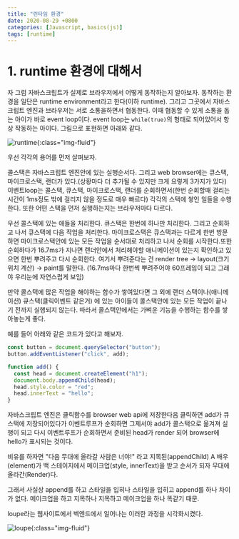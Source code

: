 ```yaml
---
title: "런타임 환경"
date: 2020-08-29 +0800
categories: [Javascript, basics(js)]
tags: [runtime]
---
```


# 1. runtime 환경에 대해서

자 그럼 자바스크립트가 실제로 브라우저에서 어떻게 동작하는지 알아보자. 동작하는 환경을 일단은 runtime environment라고 한다(이하 runtime). 그리고 그곳에서 자바스크립트 엔진과 브라우저는 서로 소통을하면서 협동한다. 이때 협동할 수 있게 소통을 돕는 아이가 바로 event loop이다. event loop는 `while(true)`의 형태로 되어있어서 항상 작동하는 아이다. 그림으로 표현하면 아래와 같다.

![runtime](https://yeonghunko.github.io/assets/img/vanila_practice/runtime.png){:class="img-fluid"}

우선 각각의 용어를 먼저 살펴보자.

콜스택은 자바스크립트 엔진안에 있는 실행순서다. 그리고 web browser에는 큐스택, 마이크로스택, 랜더가 있다.(상황마다 더 추가될 수 있지만 크게 요렇게 3가지가 있다)
이벤트loop는 콜스택, 큐스택, 마이크로스택, 랜더를 순회하면서(한번 순회할때 걸리는 시간이 1ms정도 밖에 걸리지 않을 정도로 매우 빠르다) 각각의 스택에 쌓인 일들을 수행한다. 또한 어떤 스택을 먼저 실행하는지는 브라우저마다 다르다.

우선 콜스택에 있는 애들을 처리한다. 큐스택은 한번에 하나만 처리한다. 그리고 순회하고 나서 큐스택에 다음 작업을 처리한다. 마이크로스택은 큐스택과는 다르게 한번 방문하면 마이크로스택안에 있는 모든 작업을 순서대로 처리하고 나서 순회를 시작한다.또한순회하다가 16.7ms가 지나면 랜더안에서 처리해야할 애니메이션이 있는지 확인하고 있으면 한번 뿌려주고 다시 순회한다. 여기서 뿌려준다는 건 render tree -> layout(크기 위치 계산) -> paint를 말한다. (16.7ms마다 한번씩 뿌려주어야 60프레임이 되고 그래야 우리눈에 자연스럽게 보임)

만약 콜스택에 많은 작업을 해야하는 함수가 쌓여있다면 그 외에 랜더 스택이나(애니메이션) 큐스택(클릭이벤트 같은거) 에 있는 아이들이 콜스택안에 있는 모든 작업이 끝나기 전까지 실행되지 않는다. 따라서 콜스택안에서는 가벼운 기능을 수행하는 함수를 쌓아놓는게 좋다.

예를 들어 아래와 같은 코드가 있다고 해보자.

```javascript
const button = document.querySelector("button");
button.addEventListener("click", add);

function add() {
  const head = document.createElement("h1");
  document.body.appendChild(head);
  head.style.color = "red";
  head.innerText = "hello";
}
```

자바스크립트 엔진은 클릭함수를 browser web api에 저장한다음 클릭하면 add가 큐스택에 저장되어있다가 이벤트루프가 순회하면 그제서야 add가 콜스택으로 옮겨져 실행이 되고 다시 이벤트루프가 순회하면서 준비된 head가 render 되어 browser에 hello가 표시되는 것이다.

비유를 하자면 "다음 무대에 올라갈 사람은 너야!" 라고 지목된(appendChild) A 배우(element)가 백 스테이지에서 메이크업(style, innerText)을 받고 순서가 되자 무대에 올라간(Render)다.

그래서 사실상 append를 하고 스타일을 입히나 스타일을 입히고 append를 하나 차이가 없다. 메이크업을 하고 지목하나 지목하고 메이크업을 하나 똑같기 때문.

loupe라는 웹사이트에서 벡엔드에서 일어나는 이러한 과정을 시각화시켰다.

![loupe](https://yeonghunko.github.io/assets/img/vanila_practice/loupe.gif){:class="img-fluid"}
